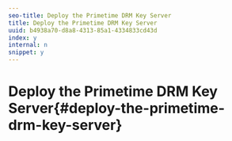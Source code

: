 ```yaml
---
seo-title: Deploy the Primetime DRM Key Server
title: Deploy the Primetime DRM Key Server
uuid: b4938a70-d8a8-4313-85a1-4334833cd43d
index: y
internal: n
snippet: y
---
```


# Deploy the Primetime DRM Key Server{#deploy-the-primetime-drm-key-server}

